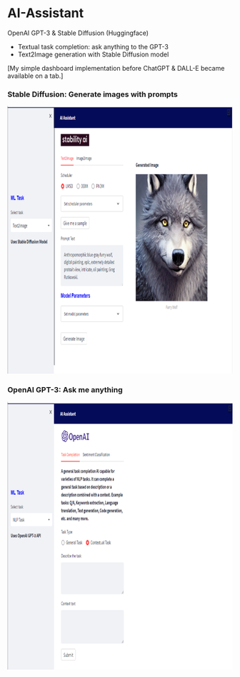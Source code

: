 # AI-Assistant

OpenAI GPT-3 & Stable Diffusion (Huggingface)
- Textual task completion: ask anything to the GPT-3
- Text2Image generation with Stable Diffusion model

[My simple dashboard implementation before ChatGPT & DALL-E became available on a tab.]

### Stable Diffusion: Generate images with prompts

<p align="center">
  <img src="https://github.com/rnepal2/AI-Assistant/blob/main/dashboard/Stable%20Diffusion%20Image%20Generation.PNG" width"600" height="600">
</p>


### OpenAI GPT-3: Ask me anything

<p align="center">
  <img src="https://github.com/rnepal2/AI-Assistant/blob/main/dashboard/GPT-3%20Contextual%20Task%20Completion.PNG" width"600" height="600">
</p>
